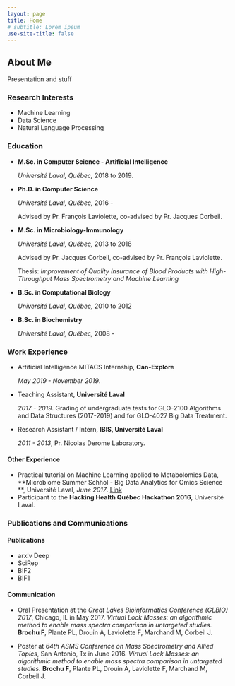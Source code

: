 ```yaml
---
layout: page
title: Home
# subtitle: Lorem ipsum
use-site-title: false
---
```


## About Me

Presentation and stuff

### Research Interests

- Machine Learning
- Data Science
- Natural Language Processing

### Education

- **M.Sc. in Computer Science - Artificial Intelligence** 
    
    *Université Laval, Québec,* 2018 to 2019.
- **Ph.D. in Computer Science** 
    
    *Université Laval, Québec,* 2016 - 
  
    Advised by Pr. François Laviolette, co-advised by Pr. Jacques Corbeil.
- **M.Sc. in Microbiology-Immunology** 
  
    *Université Laval, Québec,* 2013 to 2018
  
    Advised by Pr. Jacques Corbeil, co-advised by Pr. François Laviolette.
  
    Thesis: *Improvement of Quality Insurance of Blood Products with High-Throughput Mass Spectrometry and Machine Learning*
- **B.Sc. in Computational Biology** 
  
    *Université Laval, Québec,* 2010 to 2012
- **B.Sc. in Biochemistry** 
  
    *Université Laval, Québec,* 2008 -

### Work Experience

 - Artificial Intelligence MITACS Internship, **Can-Explore**
 
     *May 2019 - November 2019*. 
     
 - Teaching Assistant, **Université Laval**
 
     *2017 - 2019*. Grading of undergraduate tests for GLO-2100 Algorithms and Data Structures (2017-2019) and for GLO-4027 Big Data Treatment.
     
 - Research Assistant / Intern, **IBIS, Université Laval**
 
     *2011 - 2013*, Pr. Nicolas Derome Laboratory.

#### Other Experience

- Practical tutorial on Machine Learning applied to Metabolomics Data, **Microbiome Summer Schhol - Big Data Analytics for Omics Science **, Université Laval, *June 2017*. [Link](https://bioinformaticsdotca.github.io/mss_2017)
- Participant to the **Hacking Health Québec Hackathon 2016**, Université Laval.

### Publications and Communications

#### Publications

 - arxiv Deep
 - SciRep
 - BIF2
 - BIF1

#### Communication

- Oral Presentation at the *Great Lakes Bioinformatics Conference (GLBIO) 2017*, Chicago, Il. in May 2017. *Virtual Lock Masses: an algorithmic method to enable mass spectra comparison in untargeted studies.* **Brochu F**, Plante PL, Drouin A, Laviolette F, Marchand M, Corbeil J.

- Poster at *64th ASMS Conference on Mass Spectrometry and Allied Topics*, San Antonio, Tx in June 2016. *Virtual Lock Masses: an algorithmic method to enable mass spectra comparison in untargeted studies.* **Brochu F**, Plante PL, Drouin A, Laviolette F, Marchand M, Corbeil J.
